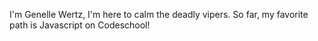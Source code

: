 I'm Genelle Wertz, I'm here to calm the deadly vipers.
So far, my favorite path is Javascript on Codeschool!
